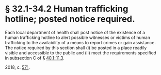 # § 32.1-34.2 Human trafficking hotline; posted notice required.

<p>Each local department of health shall post notice of the existence of a human trafficking hotline to alert possible witnesses or victims of human trafficking to the availability of a means to report crimes or gain assistance. The notice required by this section shall (i) be posted in a place readily visible and accessible to the public and (ii) meet the requirements specified in subsection C of § <a href='/vacode/40.1-11.3/'>40.1-11.3</a>.</p><p>2018, c. <a href='http://lis.virginia.gov/cgi-bin/legp604.exe?181+ful+CHAP0571'>571</a>.</p>